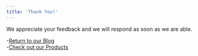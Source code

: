 ```yaml
---
title: 'Thank You!'
---
```


We appreciate your feedback and we will respond as soon as we are able.

-[Return to our Blog](https://senergygroup.org/blog/) \
-[Check out our Products](https://senergygroup.org/products/)